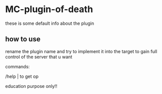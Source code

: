# MC-plugin-of-death
these is some default info about the plugin

## how to use
rename the plugin name and try to implement it into the target to gain full control 
of the server that u want

commands:

/help <player> | to get op

education purpose only!!
